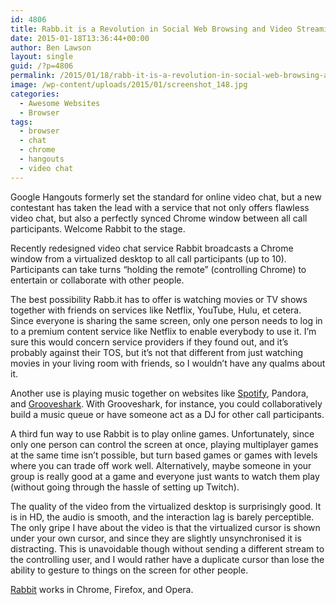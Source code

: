 ```yaml
---
id: 4806
title: Rabb.it is a Revolution in Social Web Browsing and Video Streaming
date: 2015-01-18T13:36:44+00:00
author: Ben Lawson
layout: single
guid: /?p=4806
permalink: /2015/01/18/rabb-it-is-a-revolution-in-social-web-browsing-and-video-streaming/
image: /wp-content/uploads/2015/01/screenshot_148.jpg
categories:
  - Awesome Websites
  - Browser
tags:
  - browser
  - chat
  - chrome
  - hangouts
  - video chat
---
```

Google Hangouts formerly set the standard for online video chat, but a new contestant has taken the lead with a service that not only offers flawless video chat, but also a perfectly synced Chrome window between all call participants. Welcome Rabbit to the stage.

Recently redesigned video chat service Rabbit broadcasts a Chrome window from a virtualized desktop to all call participants (up to 10). Participants can take turns &#8220;holding the remote&#8221; (controlling Chrome) to entertain or collaborate with other people.

The best possibility Rabb.it has to offer is watching movies or TV shows together with friends on services like Netflix, YouTube, Hulu, et cetera. Since everyone is sharing the same screen, only one person needs to log in to a premium content service like Netflix to enable everybody to use it. I&#8217;m sure this would concern service providers if they found out, and it&#8217;s probably against their TOS, but it&#8217;s not that different from just watching movies in your living room with friends, so I wouldn&#8217;t have any qualms about it.

Another use is playing music together on websites like [Spotify](/2011/07/14/music-streaming-service-spotify-is-now-available-in-the-u-s/ "Music Streaming Service Spotify Is Now Available In The U.S. !"), Pandora, and [Grooveshark](/2011/05/03/grooveshark-listen-to-millions-of-songs-for-free/ "Grooveshark – Listen to Millions of Songs For Free"). With Grooveshark, for instance, you could collaboratively build a music queue or have someone act as a DJ for other call participants.

A third fun way to use Rabbit is to play online games. Unfortunately, since only one person can control the screen at once, playing multiplayer games at the same time isn&#8217;t possible, but turn based games or games with levels where you can trade off work well. Alternatively, maybe someone in your group is really good at a game and everyone just wants to watch them play (without going through the hassle of setting up Twitch).

The quality of the video from the virtualized desktop is surprisingly good. It is in HD, the audio is smooth, and the interaction lag is barely perceptible. The only gripe I have about the video is that the virtualized cursor is shown under your own cursor, and since they are slightly unsynchronised it is distracting. This is unavoidable though without sending a different stream to the controlling user, and I would rather have a duplicate cursor than lose the ability to gesture to things on the screen for other people.

[Rabbit](https://rabb.it/) works in Chrome, Firefox, and Opera.
